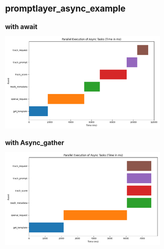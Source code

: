 # promptlayer_async_example

## with await

<img src="Figure_1.png" />

## with Async_gather

<img src="Figure_2.png" />
